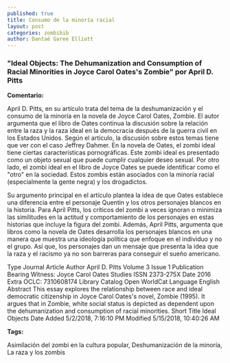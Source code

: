 ```yaml
---
published: true
title: Consumo de la minoría racial
layout: post
categories: zombibib
author: Dantaé Garee Elliott
---
```

###  "Ideal Objects: The Dehumanization and Consumption of Racial Minorities in Joyce Carol Oates's Zombie" por April D. Pitts 
 
**Comentario:**

April D. Pitts, en su artículo trata del tema de la deshumanización y el consumo de la minoría en la novela de Joyce Carol Oates, Zombie. El autor argumenta que el libro de Oates continua la discusión sobre la relación entre la raza y la raza ideal en la democracia después de la guerra civil en los Estados Unidos. Según el artículo, la discusión sobre estos temas tiene que ver con el caso Jeffrey Dahmer. En la novela de Oates, el zombi ideal tiene ciertas características pornográficas. Este zombi ideal es presentado como un objeto sexual que puede cumplir cualquier deseo sexual. Por otro lado, el zombi ideal en el libro de Joyce Oates se puede identificar como el "otro" en la sociedad. Estos zombis están asociados con la minoría racial (especialmente la gente negra) y los drogadictos.

Su argumento principal en el artículo plantea la idea de que Oates establece una diferencia entre el personaje Quentin y los otros personajes blancos en la historia. Para April Pitts, los críticos del zombi a veces ignoran o minimiza las similitudes en la actitud y comportamiento de los personajes en estas historias que incluye la figura del zombi. Además, April Pitts, argumenta que libros como la novela de Oates desarrolla los personajes blancos en una manera que muestra una ideología política que enfoque en el individuo y no el grupo. Así que, los personajes dan un mensaje que presenta la idea que la raza y el racismo ya no son barreras para conseguir el sueño americano. 

Type 	Journal Article
Author 	April D. Pitts
Volume 	3
Issue 	1
Publication 	Bearing Witness: Joyce Carol Oates Studies
ISSN 	2373-275X
Date 	2016
Extra 	OCLC: 7310608174
Library Catalog 	Open WorldCat
Language 	English
Abstract 	This essay explores the relationship between race and ideal democratic citizenship in Joyce Carol Oates's novel, Zombie (1995). It argues that in Zombie, white social status is depicted as dependent upon the dehumanization and consumption of racial minorities.
Short Title 	Ideal Objects
Date Added 	5/2/2018, 7:16:10 PM
Modified 	5/15/2018, 10:40:26 AM


**Tags:**

Asimilación del zombi en la cultura popular, Deshumanización de la minoría, La raza y los zombis
